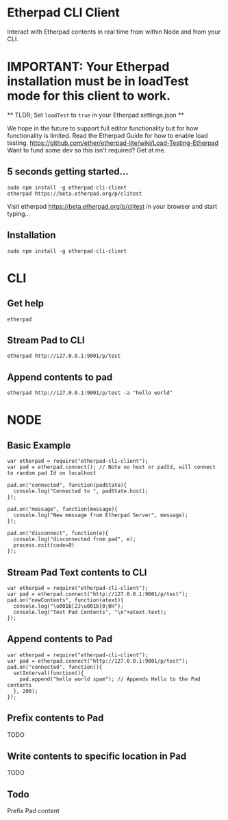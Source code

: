 # Etherpad CLI Client
Interact with Etherpad contents in real time from within Node and from your CLI.  

# IMPORTANT: Your Etherpad installation must be in loadTest mode for this client to work.  
** TLDR; Set ``loadTest`` to ``true`` in your Etherpad settings.json **

We hope in the future to support full editor functionality but for how functionality is limited.  Read the Etherpad Guide for how to enable load testing.  https://github.com/ether/etherpad-lite/wiki/Load-Testing-Etherpad
Want to fund some dev so this isn't required?  Get at me.

## 5 seconds getting started...
```
sudo npm install -g etherpad-cli-client
etherpad https://beta.etherpad.org/p/clitest
```
Visit etherpad https://beta.etherpad.org/p/clitest in your browser and start typing...

## Installation
``sudo npm install -g etherpad-cli-client``

# CLI
## Get help
```
etherpad
```

## Stream Pad to CLI
```
etherpad http://127.0.0.1:9001/p/test
```

## Append contents to pad
```
etherpad http://127.0.0.1:9001/p/test -a "hello world"
```

# NODE
## Basic Example

```
var etherpad = require("etherpad-cli-client");
var pad = etherpad.connect(); // Note no host or padId, will connect to random pad Id on localhost

pad.on("connected", function(padState){
  console.log("Connected to ", padState.host);
});

pad.on("message", function(message){
  console.log("New message from Etherpad Server", message);
});

pad.on("disconnect", function(e){
  console.log("disconnected from pad", e);
  process.exit(code=0)
});
```

## Stream Pad Text contents to CLI
```
var etherpad = require("etherpad-cli-client");
var pad = etherpad.connect("http://127.0.0.1:9001/p/test");
pad.on("newContents", function(atext){
  console.log("\u001b[2J\u001b[0;0H");
  console.log("Test Pad Contents", "\n"+atext.text);
});
```

## Append contents to Pad
```
var etherpad = require("etherpad-cli-client");
var pad = etherpad.connect("http://127.0.0.1:9001/p/test");
pad.on("connected", function(){
  setInterval(function(){
    pad.append("hello world spam"); // Appends Hello to the Pad contents
  }, 200);
});
```

## Prefix contents to Pad
TODO

## Write contents to specific location in Pad
TODO

## Todo
Prefix Pad content
